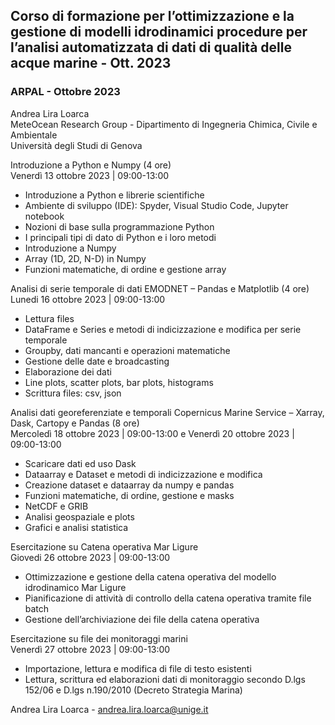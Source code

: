 ## Corso di formazione per l’ottimizzazione e la gestione di modelli idrodinamici procedure per l’analisi automatizzata di dati di qualità delle acque marine - Ott. 2023
### ARPAL - Ottobre 2023

Andrea Lira Loarca  
MeteOcean Research Group - Dipartimento di Ingegneria Chimica, Civile e Ambientale  
Università degli Studi di Genova  

Introduzione a Python e Numpy (4 ore)  
Venerdì 13 ottobre 2023 | 09:00-13:00
- Introduzione a Python e librerie scientifiche 
-	Ambiente di sviluppo (IDE): Spyder, Visual Studio Code, Jupyter notebook
-	Nozioni di base sulla programmazione Python 
-	I principali tipi di dato di Python e i loro metodi
-	Introduzione a Numpy
-	Array (1D, 2D, N-D) in Numpy
-	Funzioni matematiche, di ordine e gestione array

Analisi di serie temporale di dati EMODNET – Pandas e Matplotlib (4 ore)  
Lunedi 16 ottobre 2023 | 09:00-13:00
- Lettura files
- DataFrame e Series e metodi di indicizzazione e modifica per serie temporale
- Groupby, dati mancanti e operazioni matematiche 
-	Gestione delle date e broadcasting
-	Elaborazione dei dati
-	Line plots, scatter plots, bar plots, histograms
-	Scrittura files: csv, json 

Analisi dati georeferenziate e temporali Copernicus Marine Service – Xarray, Dask, Cartopy e Pandas (8 ore)  
Mercoledì 18 ottobre 2023 | 09:00-13:00 e Venerdì 20 ottobre 2023 | 09:00-13:00
- Scaricare dati ed uso Dask
- Dataarray e Dataset e metodi di indicizzazione e modifica
- Creazione dataset e dataarray da numpy e pandas
- Funzioni matematiche, di ordine, gestione e masks
- NetCDF e GRIB
- Analisi geospaziale e plots
- Grafici e analisi statistica

Esercitazione su Catena operativa Mar Ligure  
Giovedi 26 ottobre 2023 | 09:00-13:00
-	Ottimizzazione e gestione della catena operativa del modello idrodinamico Mar Ligure
-	Pianificazione di attività di controllo della catena operativa tramite file batch
-	Gestione dell’archiviazione dei file della catena operativa

Esercitazione su file dei monitoraggi marini  
Venerdì 27 ottobre 2023 | 09:00-13:00
- Importazione, lettura e modifica di file di testo esistenti
- Lettura, scrittura ed elaborazioni dati di monitoraggio secondo D.lgs 152/06 e D.lgs n.190/2010 (Decreto Strategia Marina) 



Andrea Lira Loarca - andrea.lira.loarca@unige.it